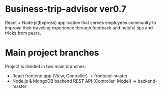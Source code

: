 # Business-trip-advisor ver0.7
React + Node.js(Express) application that serves employees community to improve their traveling experience
through feedback and helpful tips and tricks from peers.

# Main project branches
Project is divided in two main branches:
- React frontend app (View, Controller) -> frontend-master
- Node.js & MongoDB backend REST API (Controller, Model) -> backend-master
